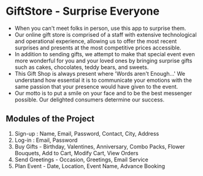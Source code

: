 # GiftStore - Surprise Everyone

- When you can't meet folks in person, use this app to surprise them.
- Our online gift store is comprised of a staff with extensive technological and operational experience, allowing us to offer the most recent surprises and presents at the most competitive prices accessible.
- In addition to sending gifts, we attempt to make that special event even more wonderful for you and your loved ones by bringing surprise gifts such as cakes, chocolates, teddy bears, and sweets.
- This Gift Shop is always present where 'Words aren't Enough...' We understand how essential it is to communicate your emotions with the same passion that your presence would have given to the event.
- Our motto is to put a smile on your face and to be the best messenger possible. Our delighted consumers determine our success.

## Modules of the Project
1. Sign-up : Name, Email, Password, Contact, City, Address
2. Log-in : Email, Password
3. Buy Gifts - Birthday, Valentines, Anniversary, Combo Packs, Flower Bouquets, Add to Cart, Modify Cart, View Orders
4. Send Greetings - Occasion, Greetings, Email Service
5. Plan Event - Date, Location, Event Name, Advance Booking
